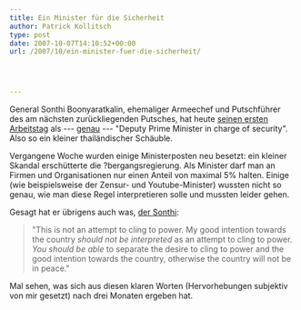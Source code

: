 ```yaml
---
title: Ein Minister für die Sicherheit
author: Patrick Kollitsch
type: post
date: 2007-10-07T14:10:52+00:00
url: /2007/10/ein-minister-fuer-die-sicherheit/




---
```

General Sonthi Boonyaratkalin, ehemaliger Armeechef und Putschführer des am nächsten zurückliegenden Putsches, hat heute [seinen ersten Arbeitstag][1] als --- <a href="1391">genau</a> --- "Deputy Prime Minister in charge of security". Also so ein kleiner thailändischer Schäuble.

Vergangene Woche wurden einige Ministerposten neu besetzt: ein kleiner Skandal erschütterte die ?bergangsregierung. Als Minister darf man an Firmen und Organisationen nur einen Anteil von maximal 5% halten. Einige (wie beispielsweise der Zensur- und Youtube-Minister) wussten nicht so genau, wie man diese Regel interpretieren solle und mussten leider gehen. 

Gesagt hat er übrigens auch was, [der Sonthi][2]:

> "This is not an attempt to cling to power. My good intention towards the country _should not be interpreted_ as an attempt to cling to power. _You should be able_ to separate the desire to cling to power and the good intention towards the country, otherwise the country will not be in peace."

Mal sehen, was sich aus diesen klaren Worten (Hervorhebungen subjektiv von mir gesetzt) nach drei Monaten ergeben hat.

 [1]: http://www.bangkokpost.com/breaking_news/breakingnews.php?id=122431
 [2]: http://www.nationmultimedia.com/2007/10/02/politics/politics_30051097.php